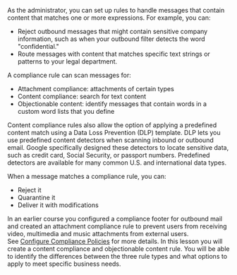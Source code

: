 As the administrator, you can set up rules to handle messages that contain content that matches one or more expressions. For example, you can:

-   Reject outbound messages that might contain sensitive company information, such as when your outbound filter detects the word "confidential."
-   Route messages with content that matches specific text strings or patterns to your legal department.

A compliance rule can scan messages for:

-   Attachment compliance: attachments of certain types
-   Content compliance: search for text content
-   Objectionable content: identify messages that contain words in a custom word lists that you define

Content compliance rules also allow the option of applying a predefined content match using a Data Loss Prevention (DLP) template. DLP lets you use predefined content detectors when scanning inbound or outbound email. Google specifically designed these detectors to locate sensitive data, such as credit card, Social Security, or passport numbers. Predefined detectors are available for many common U.S. and international data types.

When a message matches a compliance rule, you can:

-   Reject it
-   Quarantine it
-   Deliver it with modifications

In an earlier course you configured a compliance footer for outbound mail and created an attachment compliance rule to prevent users from receiving video, multimedia and music attachments from external users. See [Configure Compliance Policies](https://www.coursera.org/learn/managing-g-suite/supplement/0X5I2/exercise-4-configure-compliance-policies "Configure Compliance Policies") for more details. In this lesson you will create a content compliance and objectionable content rule. You will be able to identify the differences between the three rule types and what options to apply to meet specific business needs.
